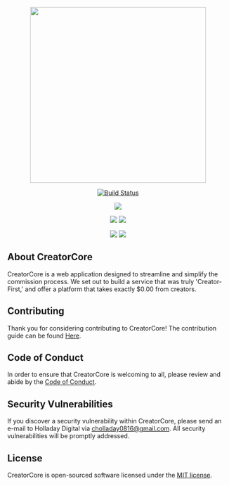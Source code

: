 <p align="center"><a href="https://laravel.com" target="_blank"><img src="https://raw.githubusercontent.com/laravel/art/master/logo-lockup/5%20SVG/2%20CMYK/1%20Full%20Color/laravel-logolockup-cmyk-red.svg" width="400"></a></p>

<p align="center">
<a href="https://www.travis-ci.com/cholladay0816/CreatorCore"><img src="https://www.travis-ci.com/cholladay0816/CreatorCore.svg" alt="Build Status"></a>
</p>
<p align="center">
<a href="https://forthebadge.com"><img src="https://forthebadge.com/images/badges/works-on-my-machine.svg"/></a>
</p>
<p align="center">
<a href="https://forthebadge.com"><img src="https://forthebadge.com/images/badges/for-you.svg"/></a>
<a href="https://forthebadge.com"><img src="https://forthebadge.com/images/badges/as-seen-on-tv.svg"/></a>
</p>
<p align="center">
<a href="https://forthebadge.com"><img src="https://forthebadge.com/images/badges/powered-by-electricity.svg"/></a>
<a href="https://forthebadge.com"><img src="https://forthebadge.com/images/badges/uses-badges.svg"/></a>
</p>

## About CreatorCore

CreatorCore is a web application designed to streamline and simplify the commission process. We set out to build a service that was truly 'Creator-First,' and offer a platform that takes exactly $0.00 from creators.

## Contributing

Thank you for considering contributing to CreatorCore! The contribution guide can be found [Here](https://laravel.com/docs/contributions).

## Code of Conduct

In order to ensure that CreatorCore is welcoming to all, please review and abide by the [Code of Conduct](https://laravel.com/docs/contributions#code-of-conduct).

## Security Vulnerabilities

If you discover a security vulnerability within CreatorCore, please send an e-mail to Holladay Digital via [cholladay0816@gmail.com](mailto:cholladay0816@gmail.com). All security vulnerabilities will be promptly addressed.

## License

CreatorCore is open-sourced software licensed under the [MIT license](https://opensource.org/licenses/MIT).
